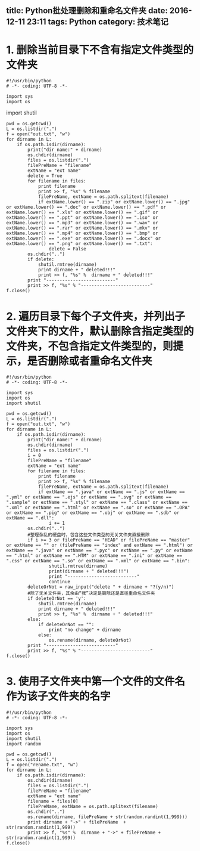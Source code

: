 title:  Python批处理删除和重命名文件夹 
date: 2016-12-11 23:11
tags: Python
category: 技术笔记
---

#  1\. 删除当前目录下不含有指定文件类型的文件夹

    
    
    #!/usr/bin/python
    # -*- coding: UTF-8 -*-
    
    import sys
    import os
<!--more-->    import shutil
    
    pwd = os.getcwd()
    L = os.listdir(".")
    f = open("out.txt", "w")
    for dirname in L:
        if os.path.isdir(dirname):
            print("dir name:" + dirname)
            os.chdir(dirname)
            files = os.listdir(".")
            filePreName = "filename"
            extName = "ext name"
            delete = True
            for filename in files:
                print filename
                print >> f, "%s" % filename
                filePreName, extName = os.path.splitext(filename)
                if extName.lower() == ".zip" or extName.lower() == ".jpg" or extName.lower() == ".doc" or extName.lower() == ".pdf" or extName.lower() == ".xls" or extName.lower() == ".gif" or extName.lower() == ".ppt" or extName.lower() == ".iso" or extName.lower() == ".mp3" or extName.lower() == ".wav" or extName.lower() == ".rar" or extName.lower() == ".mkv" or extName.lower() == ".mp4" or extName.lower() == ".bmp" or extName.lower() == ".exe" or extName.lower() == ".docx" or extName.lower() == ".png" or extName.lower() == ".txt":
                    delete = False
            os.chdir("..")
            if delete:
                shutil.rmtree(dirname)
                print dirname + " deleted!!!"
                print >> f, "%s" %  dirname + " deleted!!!"
            print "--------------------------"
            print >> f, "%s" % "--------------------------"
    f.close()

#  2\. 遍历目录下每个子文件夹，并列出子文件夹下的文件，默认删除含指定类型的文件夹，不包含指定文件类型的，则提示，是否删除或者重命名文件夹

    
    
    #!/usr/bin/python
    # -*- coding: UTF-8 -*-
    
    import sys
    import os
    import shutil
    
    pwd = os.getcwd()
    L = os.listdir(".")
    f = open("out.txt", "w")
    for dirname in L:
        if os.path.isdir(dirname):
            print("dir name:" + dirname)
            os.chdir(dirname)
            files = os.listdir(".")
            i = 0
            filePreName = "filename"
            extName = "ext name"
            for filename in files:
                print filename
                print >> f, "%s" % filename
                filePreName, extName = os.path.splitext(filename)
                if extName == ".java" or extName == ".js" or extName == ".yml" or extName == ".ejs" or extName == ".svg" or extName == ".sample" or extName == ".styl" or extName == ".class" or extName == ".xml" or extName == ".html" or extName == ".so" or extName == ".OPA" or extName == ".pig" or extName == ".obj" or extName == ".sdb" or extName == ".dll":
                    i += 1
            os.chdir("..")
            #整理杂乱的硬盘时，包含这些文件类型的无关文件夹直接删除
            if i >= 3 or filePreName == "HEAD" or filePreName == "master" or extName == "" or (filePreName == "index" and extName == ".html") or extName == ".java" or extName == ".pyc" or extName == ".py" or extName == ".html" or extName == ".HTM" or extName == ".ini" or extName == ".css" or extName == ".so" or extName == ".xml" or extName == ".bin":
                    shutil.rmtree(dirname)
                    print(dirname + " deleted!!!")
                    print "--------------------------"
                    continue
            deleteOrNot = raw_input("delete " + dirname + "?(y/n)")
            #除了无关文件夹，其余由“我”决定是删除还是直径重命名文件夹
            if deleteOrNot == 'y':
                shutil.rmtree(dirname)
                print dirname + " deleted!!!"
                print >> f, "%s" %  dirname + " deleted!!!"         
            else:
                if deleteOrNot == "":
                    print "no change" + dirname
                else:
                    os.rename(dirname, deleteOrNot)
            print "--------------------------"
            print >> f, "%s" % "--------------------------"
    f.close()

#  3\. 使用子文件夹中第一个文件的文件名作为该子文件夹的名字

    
    
    #!/usr/bin/python
    # -*- coding: UTF-8 -*-
    
    import sys
    import os
    import shutil
    import random
    
    pwd = os.getcwd()
    L = os.listdir(".")
    f = open("rename.txt", "w")
    for dirname in L:
        if os.path.isdir(dirname):
            os.chdir(dirname)
            files = os.listdir(".")
            filePreName = "filename"
            extName = "ext name"
            filename = files[0]
            filePreName, extName = os.path.splitext(filename)
            os.chdir("..")
            os.rename(dirname, filePreName + str(random.randint(1,999)))
            print dirname + "->" + filePreName  + str(random.randint(1,999))
            print >> f, "%s" %  dirname + "->" + filePreName + str(random.randint(1,999))
    f.close()

